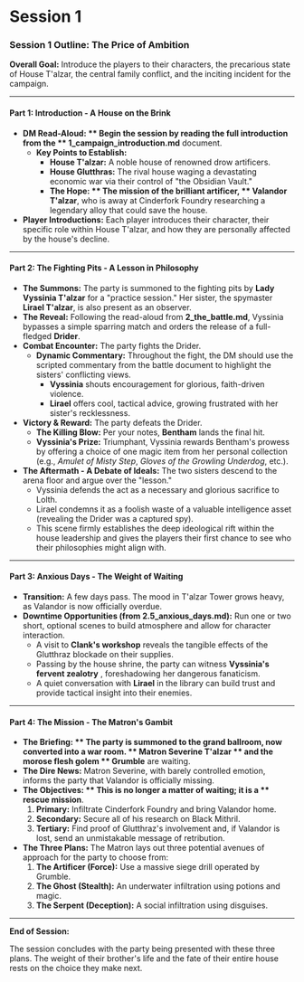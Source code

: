 # Session 1

### **Session 1 Outline: The Price of Ambition**

 **Overall Goal:** Introduce the players to their characters, the precarious state of House T'alzar, the central family conflict, and the inciting incident for the campaign.

---

#### **Part 1: Introduction \- A House on the Brink**

* **DM Read-Aloud: ** Begin the session by reading the full introduction from the ** 1\_campaign\_introduction.md** document.  
  * **Key Points to Establish:**  
    * **House T'alzar:** A noble house of renowned drow artificers.  
    * **House Glutthras:** The rival house waging a devastating economic war via their control of "the Obsidian Vault."  
    * **The Hope: ** The mission of the brilliant artificer, ** Valandor T'alzar**, who is away at Cinderfork Foundry researching a legendary alloy that could save the house.  
* **Player Introductions:** Each player introduces their character, their specific role within House T'alzar, and how they are personally affected by the house's decline.

---

#### **Part 2: The Fighting Pits \- A Lesson in Philosophy**

* **The Summons:** The party is summoned to the fighting pits by **Lady Vyssinia T'alzar** for a "practice session." Her sister, the spymaster **Lirael T'alzar**, is also present as an observer.  
* **The Reveal:** Following the read-aloud from **2\_the\_battle.md**, Vyssinia bypasses a simple sparring match and orders the release of a full-fledged **Drider**.  
* **Combat Encounter:** The party fights the Drider.  
  * **Dynamic Commentary:** Throughout the fight, the DM should use the scripted commentary from the battle document to highlight the sisters' conflicting views.  
    * **Vyssinia** shouts encouragement for glorious, faith-driven violence.  
    * **Lirael** offers cool, tactical advice, growing frustrated with her sister's recklessness.  
* **Victory & Reward:** The party defeats the Drider.  
  * **The Killing Blow:** Per your notes, **Bentham** lands the final hit.  
  * **Vyssinia's Prize:** Triumphant, Vyssinia rewards Bentham's prowess by offering a choice of one magic item from her personal collection (e.g., *Amulet of Misty Step*, *Gloves of the Growling Underdog*, etc.).  
* **The Aftermath \- A Debate of Ideals:** The two sisters descend to the arena floor and argue over the "lesson."  
  * Vyssinia defends the act as a necessary and glorious sacrifice to Lolth.  
  * Lirael condemns it as a foolish waste of a valuable intelligence asset (revealing the Drider was a captured spy).  
  * This scene firmly establishes the deep ideological rift within the house leadership and gives the players their first chance to see who their philosophies might align with.

---

#### **Part 3: Anxious Days \- The Weight of Waiting**

* **Transition:** A few days pass. The mood in T'alzar Tower grows heavy, as Valandor is now officially overdue.  
* **Downtime Opportunities (from 2.5\_anxious\_days.md):** Run one or two short, optional scenes to build atmosphere and allow for character interaction.  
  * A visit to **Clank's workshop** reveals the tangible effects of the Glutthraz blockade on their supplies.  
  * Passing by the house shrine, the party can witness **Vyssinia's fervent zealotry** , foreshadowing her dangerous fanaticism.  
  * A quiet conversation with **Lirael** in the library can build trust and provide tactical insight into their enemies.

---

#### **Part 4: The Mission \- The Matron's Gambit**

* **The Briefing: ** The party is summoned to the grand ballroom, now converted into a war room. ** Matron Severine T'alzar ** and the morose flesh golem ** Grumble** are waiting.  
* **The Dire News:** Matron Severine, with barely controlled emotion, informs the party that Valandor is officially missing.  
* **The Objectives: ** This is no longer a matter of waiting; it is a ** rescue mission**.  
  1. **Primary:** Infiltrate Cinderfork Foundry and bring Valandor home.  
  2. **Secondary:** Secure all of his research on Black Mithril.  
  3. **Tertiary:** Find proof of Glutthraz's involvement and, if Valandor is lost, send an unmistakable message of retribution.  
* **The Three Plans:** The Matron lays out three potential avenues of approach for the party to choose from:  
  1. **The Artificer (Force):** Use a massive siege drill operated by Grumble.  
  2. **The Ghost (Stealth):** An underwater infiltration using potions and magic.  
  3. **The Serpent (Deception):** A social infiltration using disguises.

---

 **End of Session:**

The session concludes with the party being presented with these three plans. The weight of their brother's life and the fate of their entire house rests on the choice they make next.
